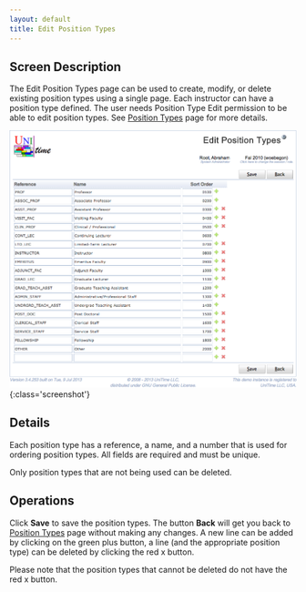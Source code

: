 ```yaml
---
layout: default
title: Edit Position Types
---
```



## Screen Description

The Edit Position Types page can be used to create, modify, or delete existing position types using a single page. Each instructor can have a position type defined. The user needs Position Type Edit permission to be able to edit position types. See [Position Types](position-types) page for more details.

![Edit Position Types](images/edit-position-types-1.png){:class='screenshot'}

## Details

Each position type has a reference, a name, and a number that is used for ordering position types. All fields are required and must be unique.

Only position types that are not being used can be deleted.

## Operations

Click **Save** to save the position types. The button **Back** will get you back to [Position Types](position-types) page without making any changes. A new line can be added by clicking on the green plus button, a line (and the appropriate position type) can be deleted by clicking the red x button.

Please note that the position types that cannot be deleted do not have the red x button.
